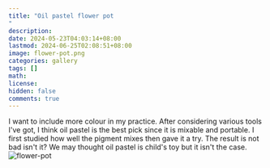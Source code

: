 ```yaml
---
title: "Oil pastel flower pot"
description: 
date: 2024-05-23T04:03:14+08:00
lastmod: 2024-06-25T02:08:51+08:00
image: flower-pot.png
categories: gallery
tags: []
math: 
license: 
hidden: false
comments: true
---
```


I want to include more colour in my practice. After considering various tools I've got, I think oil pastel is the best pick since it is mixable and portable. I first studied how well the pigment mixes then gave it a try. The result is not bad isn't it? We may thought oil pastel is child's toy but it isn't the case.
![flower-pot](flower-pot.png)

